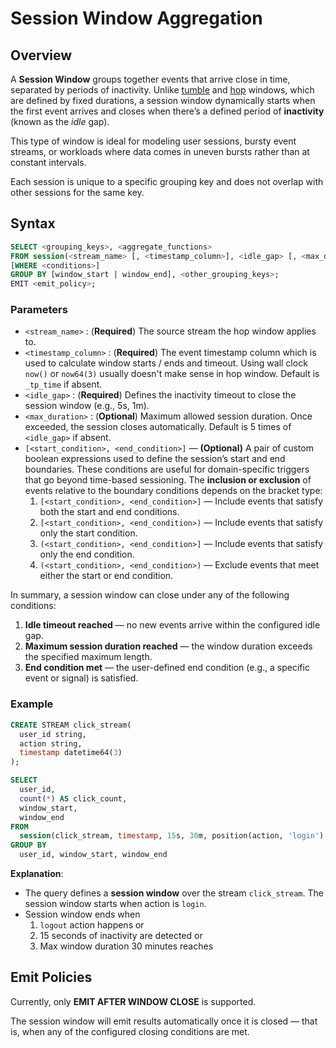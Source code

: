 # Session Window Aggregation

## Overview

A **Session Window** groups together events that arrive close in time, separated by periods of inactivity. Unlike [tumble](/tumble-aggregation) and [hop](/hop-aggregation) windows, which are defined by fixed durations, a session window dynamically starts when the first event arrives and closes when there’s a defined period of **inactivity** (known as the *idle* gap).

This type of window is ideal for modeling user sessions, bursty event streams, or workloads where data comes in uneven bursts rather than at constant intervals.

Each session is unique to a specific grouping key and does not overlap with other sessions for the same key.

## Syntax

```sql
SELECT <grouping_keys>, <aggregate_functions>
FROM session(<stream_name> [, <timestamp_column>], <idle_gap> [, <max_duration>] [, <start_condition>, <end_condition>])
[WHERE <conditions>]
GROUP BY [window_start | window_end], <other_grouping_keys>;
EMIT <emit_policy>;
```

### Parameters

- `<stream_name>` : (**Required**) The source stream the hop window applies to. 
- `<timestamp_column>` : (**Required**) The event timestamp column which is used to calculate window starts / ends and timeout. Using wall clock `now()` or `now64(3)` usually doesn't make sense in hop window. Default is `_tp_time` if absent. 
- `<idle_gap>` : (**Required**) Defines the inactivity timeout to close the session window (e.g., 5s, 1m).
- `<max_duration>` : (**Optional**) Maximum allowed session duration. Once exceeded, the session closes automatically. Default is 5 times of `<idle_gap>` if absent. 
- `[<start_condition>, <end_condition>]` — **(Optional)** A pair of custom boolean expressions used to define the session’s start and end boundaries. These conditions are useful for domain-specific triggers that go beyond time-based sessioning. The **inclusion or exclusion** of events relative to the boundary conditions depends on the bracket type:
    1. `[<start_condition>, <end_condition>]` — Include events that satisfy both the start and end conditions.
    2. `[<start_condition>, <end_condition>)` — Include events that satisfy only the start condition.
    3. `(<start_condition>, <end_condition>]` — Include events that satisfy only the end condition.
    4. `(<start_condition>, <end_condition>)` — Exclude events that meet either the start or end condition.

In summary, a session window can close under any of the following conditions:
1. **Idle timeout reached** — no new events arrive within the configured idle gap.
2. **Maximum session duration reached** — the window duration exceeds the specified maximum length.
3. **End condition met** — the user-defined end condition (e.g., a specific event or signal) is satisfied.

### Example

```sql
CREATE STREAM click_stream(
  user_id string,
  action string,
  timestamp datetime64(3)
);

SELECT
  user_id,
  count(*) AS click_count,
  window_start,
  window_end
FROM
  session(click_stream, timestamp, 15s, 30m, position(action, 'login') > 0, position(action, 'logout') > 0)
GROUP BY
  user_id, window_start, window_end
```

**Explanation**:
- The query defines a **session window** over the stream `click_stream`. The session window starts  when action is `login`. 
- Session window ends when  
  1. `logout` action happens or
  2. 15 seconds of inactivity are detected or
  3. Max window duration 30 minutes reaches  

## Emit Policies

Currently, only **EMIT AFTER WINDOW CLOSE** is supported.

The session window will emit results automatically once it is closed — that is, when any of the configured closing conditions are met.

